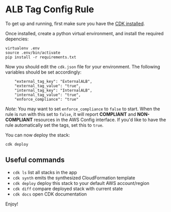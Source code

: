 # ALB Tag Config Rule

To get up and running, first make sure you have the [CDK installed](https://docs.aws.amazon.com/cdk/latest/guide/getting_started.html#getting_started_install).

Once installed, create a python virtual environment, and install the required depencies:

```
virtualenv .env
source .env/bin/activate
pip install -r requirements.txt
```

Now you should edit the `cdk.json` file for your environment. The following variables should be set accordingly:

```
    "external_tag_key": "ExternalALB",
    "external_tag_value": "true",
    "internal_tag_key": "InternalALB",
    "internal_tag_value": "true",
    "enforce_compliance": "true"
```

_Note_: You may want to set `enforce_compliance` to `false` to start. When the rule is run with this set to `false`, it will report **COMPLIANT** and **NON-COMPLIANT** resources in the AWS Config interface. If you'd like to have the rule automatically set the tags, set this to `true`.

You can now deploy the stack:

```
cdk deploy
```

## Useful commands

- `cdk ls` list all stacks in the app
- `cdk synth` emits the synthesized CloudFormation template
- `cdk deploy` deploy this stack to your default AWS account/region
- `cdk diff` compare deployed stack with current state
- `cdk docs` open CDK documentation

Enjoy!
